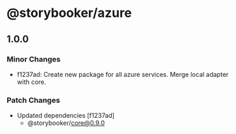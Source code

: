 # @storybooker/azure

## 1.0.0

### Minor Changes

- f1237ad: Create new package for all azure services. Merge local adapter with core.

### Patch Changes

- Updated dependencies [f1237ad]
  - @storybooker/core@0.9.0
